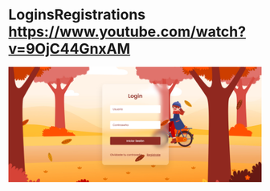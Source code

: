 # LoginsRegistrations  https://www.youtube.com/watch?v=9OjC44GnxAM
<p align="center">
  <img src="preview.png" alt="preview del proyecto"  width="1600">
</p>